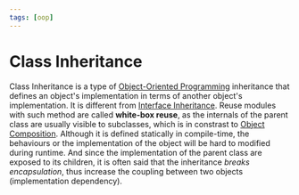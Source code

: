 ```yaml
---
tags: [oop]
---
```


# Class Inheritance

Class Inheritance is a type of [Object-Oriented Programming](202202041514.md)
inheritance that defines an object's implementation in terms of another object's
implementation. It is different from [Interface Inheritance](202302042025.md).
Reuse modules with such method are called **white-box reuse**, as the internals
of the parent class are usually visible to subclasses, which is in constrast to
[Object Composition](202302051222.md). Although it is defined statically in
compile-time, the behaviours or the implementation of the object will be hard to
modified during runtime. And since the implementation of the parent class are
exposed to its children, it is often said that the inheritance *breaks
encapsulation*, thus increase the coupling between two objects (implementation
dependency).
